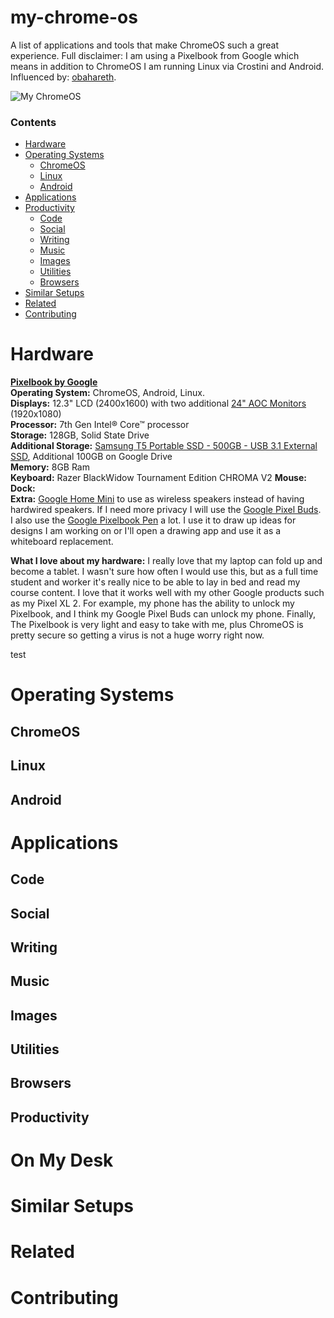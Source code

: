 # my-chrome-os
A list of applications and tools that make ChromeOS such a great experience. Full disclaimer: I am using a Pixelbook from Google which means in addition to ChromeOS I am running Linux via Crostini and Android. Influenced by: [obahareth](https://github.com/obahareth/my-mac-os).

![My ChromeOS](https://i.imgur.com/Ivaea0v.jpg)

### Contents
* [Hardware](https://github.com/iamtravisw/my-chrome-os#hardware)  
* [Operating Systems](https://github.com/iamtravisw/my-chrome-os#operating-systems)
  * [ChromeOS]()  
  * [Linux]()  
  * [Android]()  
* [Applications](https://github.com/iamtravisw/my-chrome-os#applications)  
* [Productivity](https://github.com/iamtravisw/my-chrome-os#hardware)  
  * [Code]()  
  * [Social]()  
  * [Writing]()  
  * [Music]()  
  * [Images]()  
  * [Utilities]()  
  * [Browsers]()   
* [Similar Setups](https://github.com/iamtravisw/my-chrome-os#similar-setups)  
* [Related](https://github.com/iamtravisw/my-chrome-os#related)  
* [Contributing](https://github.com/iamtravisw/my-chrome-os#contributing)  

# Hardware
**[Pixelbook by Google](https://store.google.com/product/google_pixelbook)**  
**Operating System:** ChromeOS, Android, Linux.  
**Displays:** 12.3" LCD (2400x1600) with two additional [24" AOC Monitors](https://www.amazon.com/gp/product/B00C99MUHQ) (1920x1080)  
**Processor:** 7th Gen Intel® Core™ processor  
**Storage:** 128GB, Solid State Drive  
**Additional Storage:** [Samsung T5 Portable SSD - 500GB - USB 3.1 External SSD](https://www.amazon.com/Samsung-T5-Portable-SSD-MU-PA500B/dp/B073GZBT36/ref=sr_1_5?ie=UTF8&qid=1538423789&sr=8-5&keywords=samsung+ssd&dpID=318I0KrjRKL&preST=_SX300_QL70_&dpSrc=srch), Additional 100GB on Google Drive  
**Memory:** 8GB Ram  
**Keyboard:**  Razer BlackWidow Tournament Edition CHROMA V2
**Mouse:**  
**Dock:**  
**Extra:** [Google Home Mini](https://store.google.com/product/google_home_mini) to use as wireless speakers instead of having hardwired speakers. If I need more privacy I will use the [Google Pixel Buds](https://store.google.com/product/google_pixel_buds). I also use the [Google Pixelbook Pen](https://store.google.com/product/google_pixelbook_pen) a lot. I use it to draw up ideas for designs I am working on or I'll open a drawing app and use it as a whiteboard replacement. 

**What I love about my hardware:** I really love that my laptop can fold up and become a tablet. I wasn't sure how often I would use this, but as a full time student and worker it's really nice to be able to lay in bed and read my course content. I love that it works well with my other Google products such as my Pixel XL 2. For example, my phone has the ability to unlock my Pixelbook, and I think my Google Pixel Buds can unlock my phone. Finally, The Pixelbook is very light and easy to take with me, plus ChromeOS is pretty secure so getting a virus is not a huge worry right now.  

<span style=“color:green;”>  test </span>

# Operating Systems
## ChromeOS
## Linux
## Android

# Applications
## Code  
## Social  
## Writing  
## Music  
## Images  
## Utilities  
## Browsers  
## Productivity 

# On My Desk

# Similar Setups

# Related

# Contributing
